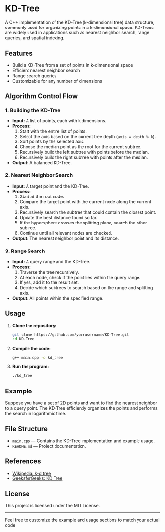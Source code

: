 # KD-Tree

A C++ implementation of the KD-Tree (k-dimensional tree) data structure, commonly used for organizing points in a k-dimensional space. KD-Trees are widely used in applications such as nearest neighbor search, range queries, and spatial indexing.

## Features

- Build a KD-Tree from a set of points in k-dimensional space
- Efficient nearest neighbor search
- Range search queries
- Customizable for any number of dimensions

## Algorithm Control Flow

### 1. Building the KD-Tree

- **Input:** A list of points, each with k dimensions.
- **Process:**
  1. Start with the entire list of points.
  2. Select the axis based on the current tree depth (`axis = depth % k`).
  3. Sort points by the selected axis.
  4. Choose the median point as the root for the current subtree.
  5. Recursively build the left subtree with points before the median.
  6. Recursively build the right subtree with points after the median.
- **Output:** A balanced KD-Tree.

### 2. Nearest Neighbor Search

- **Input:** A target point and the KD-Tree.
- **Process:**
  1. Start at the root node.
  2. Compare the target point with the current node along the current axis.
  3. Recursively search the subtree that could contain the closest point.
  4. Update the best distance found so far.
  5. If the hypersphere crosses the splitting plane, search the other subtree.
  6. Continue until all relevant nodes are checked.
- **Output:** The nearest neighbor point and its distance.

### 3. Range Search

- **Input:** A query range and the KD-Tree.
- **Process:**
  1. Traverse the tree recursively.
  2. At each node, check if the point lies within the query range.
  3. If yes, add it to the result set.
  4. Decide which subtrees to search based on the range and splitting axis.
- **Output:** All points within the specified range.

## Usage

1. **Clone the repository:**

   ```bash
   git clone https://github.com/yourusername/KD-Tree.git
   cd KD-Tree
   ```

2. **Compile the code:**

   ```bash
   g++ main.cpp -o kd_tree
   ```

3. **Run the program:**
   ```bash
   ./kd_tree
   ```

## Example

Suppose you have a set of 2D points and want to find the nearest neighbor to a query point. The KD-Tree efficiently organizes the points and performs the search in logarithmic time.

## File Structure

- `main.cpp` — Contains the KD-Tree implementation and example usage.
- `README.md` — Project documentation.

## References

- [Wikipedia: k-d tree](https://en.wikipedia.org/wiki/K-d_tree)
- [GeeksforGeeks: KD Tree](https://www.geeksforgeeks.org/k-dimensional-tree/)

## License

This project is licensed under the MIT License.

---

Feel free to customize the example and usage sections to match your actual code
